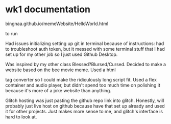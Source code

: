# wk1 documentation

bingnaa.github.io/memeWebsite/HelloWorld.html

to run

Had issues initializing setting up git in terminal because of instructions: had to troubleshoot auth token, but it messed with some terminal stuff that I had set up for my other job so I just used Github Desktop.

Was inspired by my other class Blessed?Blursed/Cursed. Decided to make a website based on the bee movie meme. Used a html <p> tag converter so I could make the ridiculously long script fit. Used a flex container and audio player, but didn't spend too much time on polishing it because it's more of a joke website than anything.

Glitch hosting was just pasting the github repo link into glitch. Honestly, will probably just live host on github because  have that set up already and used it for other projects. Just makes more sense to me, and glitch's interface is hard to look at.
